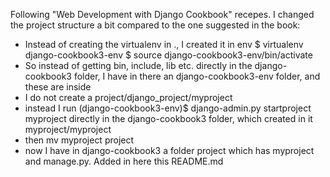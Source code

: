 Following "Web Development with Django Cookbook" recepes.
I changed the project structure a bit compared to the one suggested in the book:
- Instead of creating the virtualenv in ., I created it in env
   $ virtualenv django-cookbook3-env
   $ source django-cookbook3-env/bin/activate
- So instead of getting bin, include, lib etc. directly in the django-cookbook3 folder, I have in there an django-cookbook3-env folder, and these are inside
- I do not create a project/django_project/myproject
- instead I run 
   (django-cookbook3-env)$ django-admin.py startproject myproject 
  directly in the django-cookbook3 folder, which created in it myproject/myproject
- then mv myproject project
- now I have in django-cookbook3 a folder project which has myproject and manage.py. Added in here this README.md
